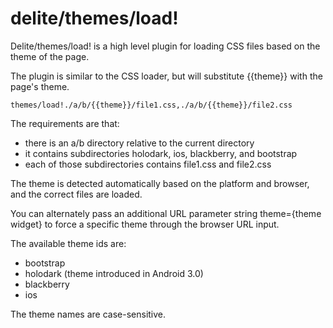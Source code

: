 # delite/themes/load!

Delite/themes/load! is a high level plugin for loading CSS files based on the theme of the page.

The plugin is similar to the CSS loader, but will substitute {{theme}} with the page's theme.

	themes/load!./a/b/{{theme}}/file1.css,./a/b/{{theme}}/file2.css

The requirements are that:

- there is an a/b directory relative to the current directory
- it contains subdirectories holodark, ios, blackberry, and bootstrap
- each of those subdirectories contains file1.css and file2.css

The theme is detected automatically based on the platform and browser, and the correct files are loaded.

You can alternately pass an additional URL parameter string
theme={theme widget} to force a specific theme through the browser
URL input.

The available theme ids are:
 - bootstrap
 - holodark (theme introduced in Android 3.0)
 - blackberry
 - ios

The theme names are case-sensitive.
